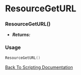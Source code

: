 # ResourceGetURL

### ResourceGetURL()
- ***Returns:*** 

### Usage

```Lua
ResourceGetURL()
```


[Back To Scripting Documentation](../README.md)
